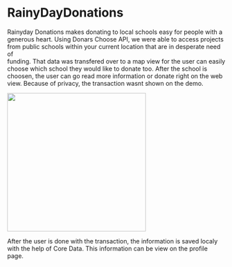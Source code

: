 # RainyDayDonations

Rainyday Donations makes donating to local schools easy for people with a generous heart. 
Using Donars Choose API, we were able to access projects from public schools within your current location that are in desperate need of  
funding. That data was transfered over to a map view for the user can easily choose which school they would like to donate too. After the school is choosen, the user can go read more information or donate right on the web view. Because of privacy, the transaction wasnt shown on the demo. 

<img src="http://www.giphy.com/gifs/l1E2e24QMkNPGhzTG" width="320" />

After the user is done with the transaction, the information is saved localy with the help of Core Data. This information can be view on the profile page.
